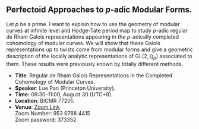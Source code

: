 <head>
    <script src="https://cdn.mathjax.org/mathjax/latest/MathJax.js?config=TeX-AMS-MML_HTMLorMML" type="text/javascript"></script>
    <script type="text/x-mathjax-config">
        MathJax.Hub.Config({
            tex2jax: {
            skipTags: ['script', 'noscript', 'style', 'textarea', 'pre'],
            inlineMath: [['$','$']]
            }
        });
    </script>
</head>

## Perfectoid Approaches to $p$-adic Modular Forms.

Let $p$ be a prime. I want to explain how to use the geometry of modular curves at infinite level and Hodge-Tate period map to study $p$-adic regular de Rham Galois representations appearing in the $p$-adically completed cohomology of modular curves. We will show that these Galois representations up to twists come from modular forms and give a geometric description of the locally analytic representations of $\mathrm{GL}(2, \mathbb{Q}_p)$ associated to them. These results were previously known by totally different methods. 

- **Title**: Regular de Rham Galois Representations in the Completed Cohomology of Modular Curves. 
- **Speaker**: Lue Pan (Princeton University). 
- **Time:** 09:30-11:00, August 30 (UTC+8). 
- **Location**: BICMR 77201. 
- **Venue**: [Zoom Link](https://zoom.us/j/95367884415?pwd=eXpRdzkvTWplYjB6c0g0RDRGWGhnZz09) <br/>
Zoom Number: 953 6788 4415 <br/>
Zoom password: 373352